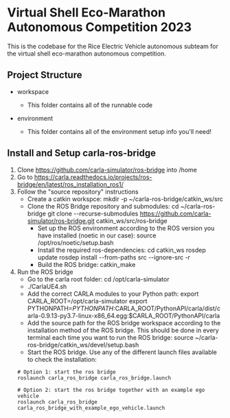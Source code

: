 # Virtual Shell Eco-Marathon Autonomous Competition 2023
This is the codebase for the Rice Electric Vehicle autonomous subteam for the
virtual shell eco-marathon autonomous competition.

## Project Structure
- workspace
    - This folder contains all of the runnable code

- environment
    - This folder contains all of the environment setup info you'll need!
    
    
## Install and Setup carla-ros-bridge

1. Clone https://github.com/carla-simulator/ros-bridge into /home
2. Go to https://carla.readthedocs.io/projects/ros-bridge/en/latest/ros_installation_ros1/
3. Follow the "source repository" instructions
	- Create a catkin workspce: mkdir -p ~/carla-ros-bridge/catkin_ws/src
	- Clone the ROS Bridge repository and submodules: 
		cd ~/carla-ros-bridge
    		git clone --recurse-submodules https://github.com/carla-simulator/ros-bridge.git catkin_ws/src/ros-bridge
    	- Set up the ROS environment according to the ROS version you have installed (noetic in our case): 
    		source /opt/ros/noetic/setup.bash
    	- Install the required ros-dependencies:
    		cd catkin_ws
    		rosdep update
    		rosdep install --from-paths src --ignore-src -r
    	- Build the ROS bridge:
    		catkin_make
4. Run the ROS bridge
	- Go to the carla root folder: cd /opt/carla-simulator
	- ./CarlaUE4.sh
	- Add the correct CARLA modules to your Python path:
		export CARLA_ROOT=/opt/carla-simulator
		export PYTHONPATH=$PYTHONPATH:$CARLA_ROOT/PythonAPI/carla/dist/carla-0.9.13-py3.7-linux-x86_64.egg:$CARLA_ROOT/PythonAPI/carla
	- Add the source path for the ROS bridge workspace according to the installation method of the ROS bridge. This should be done in every terminal each time you want to run the ROS bridge:
		source ~/carla-ros-bridge/catkin_ws/devel/setup.bash
	- Start the ROS bridge. Use any of the different launch files available to check the installation:
    ```
    # Option 1: start the ros bridge
    roslaunch carla_ros_bridge carla_ros_bridge.launch

    # Option 2: start the ros bridge together with an example ego vehicle
    roslaunch carla_ros_bridge carla_ros_bridge_with_example_ego_vehicle.launch
    ```
